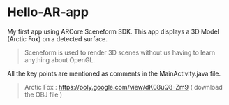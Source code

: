 # Hello-AR-app
My first app using ARCore Sceneform SDK.
This app displays a 3D Model (Arctic Fox) on a detected surface.

> Sceneform is used to render 3D scenes without us having to learn anything about OpenGL.

All the key points are mentioned as comments in the MainActivity.java file.

> Arctic Fox : https://poly.google.com/view/dK08uQ8-Zm9 ( download the OBJ file )
